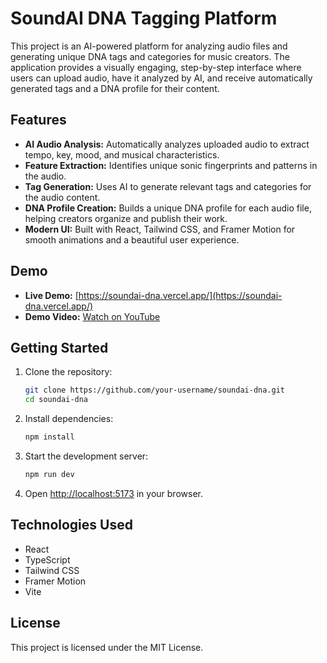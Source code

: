 # SoundAI DNA Tagging Platform

This project is an AI-powered platform for analyzing audio files and generating unique DNA tags and categories for music creators. The application provides a visually engaging, step-by-step interface where users can upload audio, have it analyzed by AI, and receive automatically generated tags and a DNA profile for their content.

## Features
- **AI Audio Analysis:** Automatically analyzes uploaded audio to extract tempo, key, mood, and musical characteristics.
- **Feature Extraction:** Identifies unique sonic fingerprints and patterns in the audio.
- **Tag Generation:** Uses AI to generate relevant tags and categories for the audio content.
- **DNA Profile Creation:** Builds a unique DNA profile for each audio file, helping creators organize and publish their work.
- **Modern UI:** Built with React, Tailwind CSS, and Framer Motion for smooth animations and a beautiful user experience.

## Demo
- **Live Demo:** [https://soundai-dna.vercel.app/](https://soundai-dna.vercel.app/)
- **Demo Video:** [Watch on YouTube](https://youtu.be/your-demo-video-link)

## Getting Started
1. Clone the repository:
   ```sh
   git clone https://github.com/your-username/soundai-dna.git
   cd soundai-dna
   ```
2. Install dependencies:
   ```sh
   npm install
   ```
3. Start the development server:
   ```sh
   npm run dev
   ```
4. Open [http://localhost:5173](http://localhost:5173) in your browser.

## Technologies Used
- React
- TypeScript
- Tailwind CSS
- Framer Motion
- Vite

## License
This project is licensed under the MIT License.
